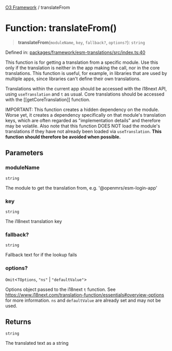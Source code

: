 [O3 Framework](../API.md) / translateFrom

# Function: translateFrom()

> **translateFrom**(`moduleName`, `key`, `fallback?`, `options?`): `string`

Defined in: [packages/framework/esm-translations/src/index.ts:40](https://github.com/habeshabro/openmrs-esm-core/blob/main/packages/framework/esm-translations/src/index.ts#L40)

This function is for getting a translation from a specific module. Use this only if the
translation is neither in the app making the call, nor in the core translations.
This function is useful, for example, in libraries that are used by multiple apps, since libraries can't
define their own translations.

Translations within the current app should be accessed with the i18next API, using
`useTranslation` and `t` as usual. Core translations should be accessed with the
[[getCoreTranslation]] function.

IMPORTANT: This function creates a hidden dependency on the module. Worse yet, it creates
a dependency specifically on that module's translation keys, which are often regarded as
"implementation details" and therefore may be volatile. Also note that this function DOES NOT
load the module's translations if they have not already been loaded via `useTranslation`.
**This function should therefore be avoided when possible.**

## Parameters

### moduleName

`string`

The module to get the translation from, e.g. '@openmrs/esm-login-app'

### key

`string`

The i18next translation key

### fallback?

`string`

Fallback text for if the lookup fails

### options?

`Omit`\<`TOptions`, `"ns"` \| `"defaultValue"`\>

Options object passed to the i18next `t` function. See https://www.i18next.com/translation-function/essentials#overview-options
           for more information. `ns` and `defaultValue` are already set and may not be used.

## Returns

`string`

The translated text as a string
